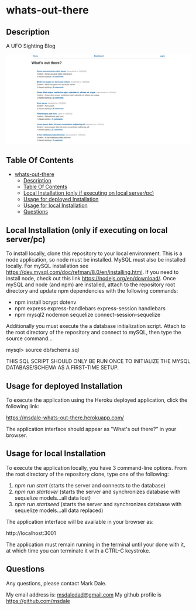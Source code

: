 # whats-out-there

## Description

A UFO Sighting Blog

![screenshot](./images/screenshot.png)

## Table Of Contents

- [whats-out-there](#whats-out-there)
  - [Description](#description)
  - [Table Of Contents](#table-of-contents)
  - [Local Installation (only if executing on local server/pc)](#local-installation-only-if-executing-on-local-serverpc)
  - [Usage for deployed Installation](#usage-for-deployed-installation)
  - [Usage for local Installation](#usage-for-local-installation)
  - [Questions](#questions)

## Local Installation (only if executing on local server/pc)

To install locally, clone this repository to your local environment.  This is a node application, so node must be installed.  MySQL must also be installed locally.  For mySQL installation see https://dev.mysql.com/doc/refman/8.0/en/installing.html.  If you need to install node, check out this link  https://nodejs.org/en/download/.  Once mySQL and node (and npm) are installed, attach to the repository root directory and update npm dependencies with the following commands:

* npm install bcrypt dotenv
* npm express express-handlebars express-session handlebars
* npm mysql2 nodemon sequelize connect-session-sequelize

Additionally you must execute the a database initialization script.  Attach to the root directory of the repository and connect to mySQL, then type the source command...

mysql> source db/schema.sql

THIS SQL SCRIPT SHOULD ONLY BE RUN ONCE TO INITIALIZE THE MYSQL DATABASE/SCHEMA AS A FIRST-TIME SETUP.

## Usage for deployed Installation

To execute the application using the Heroku deployed application, click the following link:

https://msdale-whats-out-there.herokuapp.com/

The application interface should appear as "What's out there?" in your browser.


## Usage for local Installation

To execute the application locally, you have 3 command-line options.  From the root directory of the repository clone, type one of the following:

1.  *npm run start*           (starts the server and connects to the database)
2.  *npm run startover*       (starts the server and synchronizes database with sequelize models...all data lost)
3.  *npm run startseed*       (starts the server and synchronizes database with sequelize models...all data replaced)

The application interface will be available in your browser as:

http://localhost:3001

The application must remain running in the terminal until your done with it, at which time you can terminate it with a CTRL-C keystroke.

## Questions

Any questions, please contact Mark Dale.

My email address is: msdaledad@gmail.com
My github profile is https://github.com/msdale